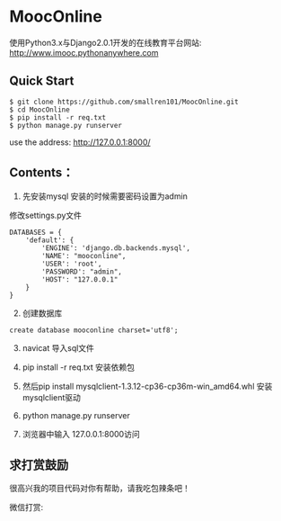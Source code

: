 # MoocOnline
使用Python3.x与Django2.0.1开发的在线教育平台网站: http://www.imooc.pythonanywhere.com

## Quick Start

```
$ git clone https://github.com/smallren101/MoocOnline.git
$ cd MoocOnline
$ pip install -r req.txt
$ python manage.py runserver
```

use the address: http://127.0.0.1:8000/

## Contents：

1. 先安装mysql
   安装的时候需要密码设置为admin


修改settings.py文件
```
DATABASES = {
    'default': {
        'ENGINE': 'django.db.backends.mysql',
        'NAME': "mooconline",
        'USER': 'root',
        'PASSWORD': "admin",
        'HOST': "127.0.0.1"
    }
}
```


2. 创建数据库
```
create database mooconline charset='utf8';
```

3. navicat 导入sql文件

4. pip install -r req.txt 安装依赖包

5. 然后pip install mysqlclient-1.3.12-cp36-cp36m-win_amd64.whl 安装mysqlclient驱动

6. python manage.py runserver

7. 浏览器中输入 127.0.0.1:8000访问
## 求打赏鼓励

很高兴我的项目代码对你有帮助，请我吃包辣条吧！

微信打赏:
